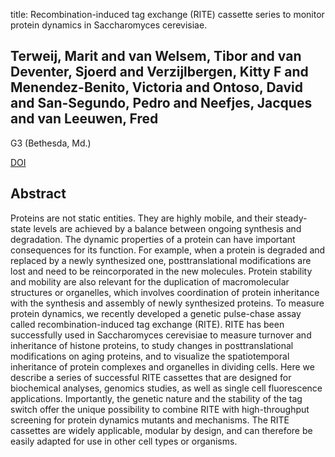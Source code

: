 title: Recombination-induced tag exchange (RITE) cassette series to monitor protein dynamics in Saccharomyces cerevisiae.

## Terweij, Marit and van Welsem, Tibor and van Deventer, Sjoerd and Verzijlbergen, Kitty F and Menendez-Benito, Victoria and Ontoso, David and San-Segundo, Pedro and Neefjes, Jacques and van Leeuwen, Fred
G3 (Bethesda, Md.)

<a href="https://doi.org/10.1534/g3.113.006213">DOI</a>

## Abstract
Proteins are not static entities. They are highly mobile, and their steady-state levels are achieved by a balance between ongoing synthesis and degradation. The dynamic properties of a protein can have important consequences for its function. For example, when a protein is degraded and replaced by a newly synthesized one, posttranslational modifications are lost and need to be reincorporated in the new molecules. Protein stability and mobility are also relevant for the duplication of macromolecular structures or organelles, which involves coordination of protein inheritance with the synthesis and assembly of newly synthesized proteins. To measure protein dynamics, we recently developed a genetic pulse-chase assay called recombination-induced tag exchange (RITE). RITE has been successfully used in Saccharomyces cerevisiae to measure turnover and inheritance of histone proteins, to study changes in posttranslational modifications on aging proteins, and to visualize the spatiotemporal inheritance of protein complexes and organelles in dividing cells. Here we describe a series of successful RITE cassettes that are designed for biochemical analyses, genomics studies, as well as single cell fluorescence applications. Importantly, the genetic nature and the stability of the tag switch offer the unique possibility to combine RITE with high-throughput screening for protein dynamics mutants and mechanisms. The RITE cassettes are widely applicable, modular by design, and can therefore be easily adapted for use in other cell types or organisms.

